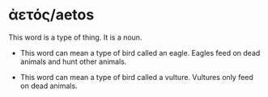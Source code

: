 # ἀετός/aetos

This word is a type of thing. It is a noun.

* This word can mean a type of bird called an eagle. Eagles feed on dead animals and hunt other animals. 

* This word can mean a type of bird called a vulture. Vultures only feed on dead animals.

